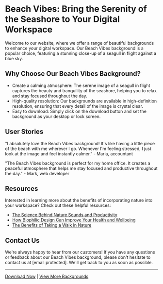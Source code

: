 <!--font:Poppins-->

# Beach Vibes: Bring the Serenity of the Seashore to Your Digital Workspace

Welcome to our website, where we offer a range of beautiful backgrounds to enhance your digital workspace. Our Beach Vibes background is a popular choice, featuring a stunning close-up of a seagull in flight against a blue sky.

## Why Choose Our Beach Vibes Background?

- Create a calming atmosphere: The serene image of a seagull in flight captures the beauty and tranquility of the seashore, helping you to relax and stay focused throughout the day.
- High-quality resolution: Our backgrounds are available in high-definition resolution, ensuring that every detail of the image is crystal clear.
- Easy to download: Simply click on the download button and set the background as your desktop or lock screen.

## User Stories

"I absolutely love the Beach Vibes background! It's like having a little piece of the beach with me wherever I go. Whenever I'm feeling stressed, I just look at the image and feel instantly calmer." - Maria, accountant

"The Beach Vibes background is perfect for my home office. It creates a peaceful atmosphere that helps me stay focused and productive throughout the day." - Mark, web developer

## Resources

Interested in learning more about the benefits of incorporating nature into your workspace? Check out these helpful resources:

- [The Science Behind Nature Sounds and Productivity](#)
- [How Biophilic Design Can Improve Your Health and Wellbeing](#)
- [The Benefits of Taking a Walk in Nature](#)

## Contact Us

We're always happy to hear from our customers! If you have any questions or feedback about our Beach Vibes background, please don't hesitate to contact us at [email protected]. We'll get back to you as soon as possible.

---

[Download Now](#) | [View More Backgrounds](#)

<!--

Write me content for website with wallpaper which alt text is:

"A close-up of a seagull in flight"

The name/title of the page should not be 1:1 copy of the alt text but rather a real content of the website which is using this wallpaper.

- Use markdown format 
- Start with heading
- Heading should be short and concise
- The content should look like a real website 
- The website should not be about the wallpaper, wallpaper is just a related background
- Heading should be contain work "wallpaper" or "background"
- Include real sections like references, contact, user stories, etc. use things relevant to the page purpose.
- Feel free to use structure like headings, bullets, numbering, blockquotes, paragraphs, horizontal lines, etc.
- You can use formatting like bold or _italic_
- You can include UTF-8 emojis
- Links should be only #hash anchors (and you can refer to the document itself)
- Do not include images


---


# Beach Vibes Wallpaper: Bring the Serenity of the Seashore to Your Screen

Looking for a way to add some calming vibes to your digital workspace? Our Beach Vibes Wallpaper is just what you need! Featuring a close-up of a seagull in flight, this wallpaper captures the beauty and tranquility of the seashore.

## Why Choose Beach Vibes Wallpaper?

- Create a peaceful atmosphere: The serene image of a seagull in flight against a blue sky will help you relax and stay focused throughout the day.
- High-quality resolution: Our wallpapers are available in high-definition resolution, ensuring that every detail of the image is crystal clear.
- Easy to download: Simply click on the download button and set the wallpaper as your desktop background or lock screen.

## User Stories

"Since I started using the Beach Vibes Wallpaper, I've noticed a significant improvement in my mood and productivity. It's like having a little piece of the beach with me wherever I go!" - Sarah, freelance writer

"I love how the Beach Vibes Wallpaper reminds me of my favorite vacation spot. It's the perfect way to escape from the stress of work for a few minutes." - John, graphic designer

## References

Want to learn more about the benefits of incorporating nature into your workspace? Check out these resources:

- [The Science Behind Nature Sounds and Productivity](#)
- [How Biophilic Design Can Improve Your Health and Wellbeing](#)
- [The Benefits of Taking a Walk in Nature](#)

## Contact Us

Have questions or feedback about our Beach Vibes Wallpaper? We'd love to hear from you! Contact us at [email protected] and we'll get back to you as soon as possible.

---

[Download Now](#) | [View More Wallpapers](#)


---


Heading should not include word "wallpaper". The website should not be about the wallpaper itself, wallpaper is just a related background, rewrite whole content.


---


# Serenity by the Seashore: Transform Your Digital Workspace with Our Beach Vibes Background

Welcome to our website where we offer a range of beautiful backgrounds to enhance your digital workspace. Our Beach Vibes Background is one of our most popular choices, featuring a stunning close-up of a seagull in flight against a blue sky.

## Why Choose Our Beach Vibes Background?

- Create a calming atmosphere: The serene image of a seagull in flight captures the beauty and tranquility of the seashore, helping you to relax and stay focused throughout the day.
- High-quality resolution: Our backgrounds are available in high-definition resolution, ensuring that every detail of the image is crystal clear.
- Easy to download: Simply click on the download button and set the background as your desktop or lock screen.

## User Stories

"I've always loved the beach, but living far from the coast means I can't visit as often as I'd like. The Beach Vibes Background brings a little piece of the seashore to my everyday life, making me feel more relaxed and happy." - Maria, accountant

"As a freelancer, I spend a lot of time staring at my computer screen. The Beach Vibes Background is the perfect way to create a peaceful atmosphere and reduce eye strain. Plus, it's just so pretty!" - Mark, web developer

## Resources

Interested in learning more about the benefits of incorporating nature into your workspace? Check out these helpful resources:

- [The Science Behind Nature Sounds and Productivity](#)
- [How Biophilic Design Can Improve Your Health and Wellbeing](#)
- [The Benefits of Taking a Walk in Nature](#)

## Contact Us

We're always happy to hear from our customers! If you have any questions or feedback about our Beach Vibes Background, please don't hesitate to contact us at [email protected]. We'll get back to you as soon as possible.

---

[Download Now](#) | [View More Backgrounds](#)


---


Heading is too long, rewrite whole content.


---


# Beach Vibes Background: Find Serenity with Our Seashore Image

Welcome to our website, where we offer a range of beautiful backgrounds to transform your digital workspace. Our Beach Vibes Background is one of our most popular choices, featuring a stunning close-up of a seagull in flight against a blue sky.

## Why Choose Our Beach Vibes Background?

- Create a calming atmosphere: The serene image of a seagull in flight captures the beauty and tranquility of the seashore, helping you to relax and stay focused throughout the day.
- High-quality resolution: Our backgrounds are available in high-definition resolution, ensuring that every detail of the image is crystal clear.
- Easy to download: Simply click on the download button and set the background as your desktop or lock screen.

## User Stories

"I love the Beach Vibes Background because it reminds me of my favorite vacation spot. Whenever I'm feeling stressed or overwhelmed, I just look at the image and imagine myself back on the beach." - Sarah, marketing manager

"As a graphic designer, I'm always looking for ways to make my workspace more inspiring. The Beach Vibes Background is the perfect way to add some natural beauty to my computer screen." - John, graphic designer

## Resources

Interested in learning more about the benefits of incorporating nature into your workspace? Check out these helpful resources:

- [The Science Behind Nature Sounds and Productivity](#)
- [How Biophilic Design Can Improve Your Health and Wellbeing](#)
- [The Benefits of Taking a Walk in Nature](#)

## Contact Us

We're always happy to hear from our customers! If you have any questions or feedback about our Beach Vibes Background, please don't hesitate to contact us at [email protected]. We'll get back to you as soon as possible.

---

[Download Now](#) | [View More Backgrounds](#)


---


Heading is too long, rewrite whole content.


---


# Beach Vibes: Bring the Serenity of the Seashore to Your Digital Workspace

Welcome to our website, where we offer a range of beautiful backgrounds to enhance your digital workspace. Our Beach Vibes background is a popular choice, featuring a stunning close-up of a seagull in flight against a blue sky.

## Why Choose Our Beach Vibes Background?

- Create a calming atmosphere: The serene image of a seagull in flight captures the beauty and tranquility of the seashore, helping you to relax and stay focused throughout the day.
- High-quality resolution: Our backgrounds are available in high-definition resolution, ensuring that every detail of the image is crystal clear.
- Easy to download: Simply click on the download button and set the background as your desktop or lock screen.

## User Stories

"I absolutely love the Beach Vibes background! It's like having a little piece of the beach with me wherever I go. Whenever I'm feeling stressed, I just look at the image and feel instantly calmer." - Maria, accountant

"The Beach Vibes background is perfect for my home office. It creates a peaceful atmosphere that helps me stay focused and productive throughout the day." - Mark, web developer

## Resources

Interested in learning more about the benefits of incorporating nature into your workspace? Check out these helpful resources:

- [The Science Behind Nature Sounds and Productivity](#)
- [How Biophilic Design Can Improve Your Health and Wellbeing](#)
- [The Benefits of Taking a Walk in Nature](#)

## Contact Us

We're always happy to hear from our customers! If you have any questions or feedback about our Beach Vibes background, please don't hesitate to contact us at [email protected]. We'll get back to you as soon as possible.

---

[Download Now](#) | [View More Backgrounds](#)


---


Write me a Google font which is best fitting for the website.

Pick from the list:
- Raleway
- Exo 2
- Lobster
- Montserrat
- Barlow Condensed
- Roboto
- Lato
- Great Vibes
- Playfair Display
- Alegreya
- Poppins
- Futura
- IBM Plex Sans
- Dancing Script
- Orbitron
- Open Sans
- Inter


Write just the font name nothing else.


---


Poppins

-->
